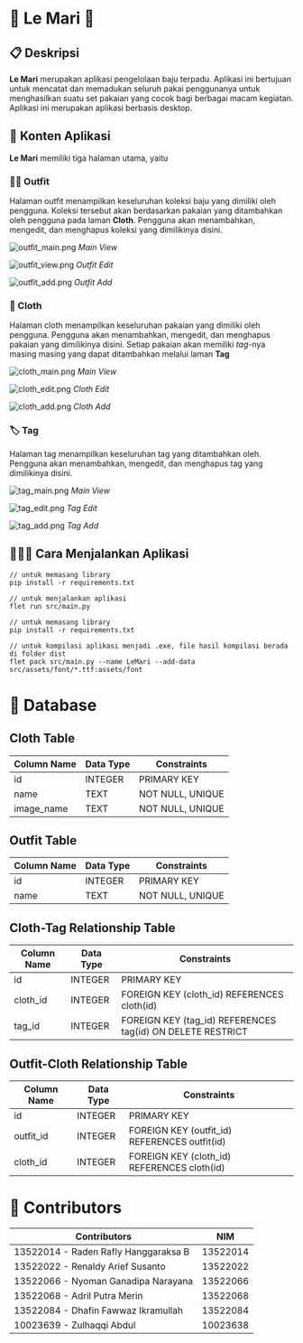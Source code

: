 # 👔 Le Mari 👔

## 📋 Deskripsi
**Le Mari** merupakan aplikasi pengelolaan baju terpadu. Aplikasi ini bertujuan untuk mencatat dan memadukan seluruh pakai penggunanya
untuk menghasilkan suatu set pakaian yang cocok bagi berbagai macam kegiatan. Aplikasi ini merupakan aplikasi berbasis desktop.

## 📖 Konten Aplikasi

**Le Mari** memiliki tiga halaman utama, yaitu
### 🤵🏻 Outfit
Halaman outfit menampilkan keseluruhan koleksi baju yang dimiliki oleh pengguna. Koleksi tersebut akan berdasarkan pakaian yang ditambahkan
 oleh pengguna pada laman **Cloth**. Pengguna akan menambahkan, mengedit, dan menghapus koleksi yang dimilikinya 
disini.

![outfit_main.png](doc/outfit_main.png)
*Main View*

![outfit_view.png](doc/outfit_view.png)
*Outfit Edit*

![outfit_add.png](doc/outfit_add.png)
*Outfit Add*

### 👕 Cloth
Halaman cloth menampilkan keseluruhan pakaian yang dimiliki oleh pengguna. Pengguna akan menambahkan, mengedit, dan menghapus pakaian yang dimilikinya 
disini. Setiap pakaian akan memiliki *tag*-nya masing masing yang dapat ditambahkan melalui laman **Tag**

![cloth_main.png](doc/cloth_main.png)
*Main View*

![cloth_edit.png](doc/cloth_edit.png)
*Cloth Edit*

![cloth_add.png](doc/cloth_add.png)
*Cloth Add*

### 🏷️ Tag
Halaman tag menampilkan keseluruhan tag yang ditambahkan oleh. Pengguna akan menambahkan, mengedit, dan menghapus tag yang dimilikinya 
disini.

![tag_main.png](doc/tag_main.png)
*Main View*

![tag_edit.png](doc/tag_edit.png)
*Tag Edit*

![tag_add.png](doc/tag_add.png)
*Tag Add*

## 🏃🏻‍♂️ Cara Menjalankan Aplikasi

```
// untuk memasang library
pip install -r requirements.txt

// untuk menjalankan aplikasi
flet run src/main.py
```

```
// untuk memasang library
pip install -r requirements.txt

// untuk kompilasi aplikasi menjadi .exe, file hasil kompilasi berada di folder dist
flet pack src/main.py --name LeMari --add-data src/assets/font/*.ttf:assets/font
```

# 🏬 Database
## Cloth Table
| Column Name | Data Type         | Constraints        |
|-------------|-------------------|--------------------|
| id          | INTEGER           | PRIMARY KEY        |
| name        | TEXT              | NOT NULL, UNIQUE   |
| image_name  | TEXT              | NOT NULL, UNIQUE   |

## Outfit Table
| Column Name | Data Type         | Constraints        |
|-------------|-------------------|--------------------|
| id          | INTEGER           | PRIMARY KEY        |
| name        | TEXT              | NOT NULL, UNIQUE   |

## Cloth-Tag Relationship Table
| Column Name | Data Type         | Constraints        |
|-------------|-------------------|--------------------|
| id          | INTEGER           | PRIMARY KEY        |
| cloth_id    | INTEGER           | FOREIGN KEY (cloth_id) REFERENCES cloth(id) |
| tag_id      | INTEGER           | FOREIGN KEY (tag_id) REFERENCES tag(id) ON DELETE RESTRICT |

## Outfit-Cloth Relationship Table
| Column Name | Data Type         | Constraints        |
|-------------|-------------------|--------------------|
| id          | INTEGER           | PRIMARY KEY        |
| outfit_id   | INTEGER           | FOREIGN KEY (outfit_id) REFERENCES outfit(id) |
| cloth_id    | INTEGER           | FOREIGN KEY (cloth_id) REFERENCES cloth(id) |




# 👯 Contributors
| Contributors                          | NIM       |
|--------------------------------------|----------|
| 13522014 - Raden Rafly Hanggaraksa B  | 13522014  |
| 13522022 - Renaldy Arief Susanto      | 13522022  |
| 13522066 - Nyoman Ganadipa Narayana   | 13522066  |
| 13522068 - Adril Putra Merin          | 13522068  |
| 13522084 - Dhafin Fawwaz Ikramullah   | 13522084  |
| 10023639 - Zulhaqqi Abdul             | 10023638  |

